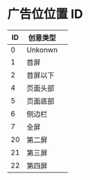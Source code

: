# 广告位位置 ID 

| ID     | 创意类型 |                                                                        |
| ----   | --------| ----------------------------------------- |
| 0     | Unkonwn  |
| 1     | 首屏      |
| 2     | 首屏以下  |
| 4     | 页面头部  |
| 5     | 页面底部   |
| 6     | 侧边栏  |
| 7     | 全屏   |
| 20    | 第二屏   |
| 21    | 第三屏  |
| 22    | 第四屏   |
